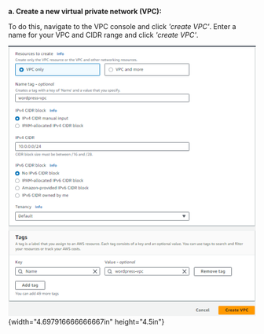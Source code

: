 **a. Create a new virtual private network (VPC):**

To do this, navigate to the VPC console and click *\'create VPC\'*.
Enter a name for your VPC and CIDR range and click *\'create VPC\'*.

![vpc_creation](./task1_images/create_vpc_image1.png){width="4.697916666666667in" height="4.5in"}
